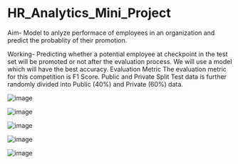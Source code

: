 # HR_Analytics_Mini_Project

Aim-
Model to anlyze performace of employees in an organization and predict the probablity of their promotion.

Working-
Predicting whether a potential employee at checkpoint in the test set will be promoted or not after the evaluation process. We will use a model which will have the best accuracy. 
Evaluation Metric
The evaluation metric for this competition is F1 Score.
Public and Private Split
Test data is further randomly divided into Public (40%) and Private (60%) data.

![image](https://user-images.githubusercontent.com/81761392/205250630-48ba888a-f32f-4082-8dda-3871672ecac1.png)

![image](https://user-images.githubusercontent.com/81761392/205250680-05f279d4-4f56-45a0-81b6-e7d2ffeeb196.png)

![image](https://user-images.githubusercontent.com/81761392/205250713-78f2c353-9aa8-4753-a9f2-25d78d81de8c.png)

![image](https://user-images.githubusercontent.com/81761392/205250755-e8705962-533c-4440-a53f-b2791956c2e6.png)

![image](https://user-images.githubusercontent.com/81761392/205250776-6e7ca58b-ea28-4cc7-92cc-6a0ee751d372.png)

